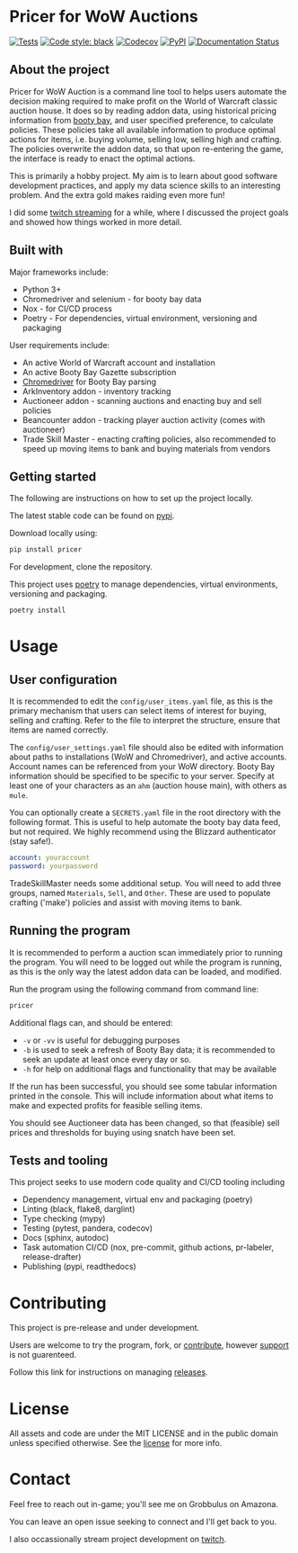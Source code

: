 # Pricer for WoW Auctions

[![Tests](https://github.com/bluemania/wow_auctions/workflows/Tests/badge.svg)](https://github.com/bluemania/wow_auctions/actions?workflow=Tests)
[![Code style: black](https://img.shields.io/badge/code%20style-black-000000.svg)](https://github.com/psf/black)
[![Codecov](https://codecov.io/gh/bluemania/wow_auctions/branch/master/graph/badge.svg)](https://codecov.io/gh/bluemania/wow_auctions)
[![PyPI](https://img.shields.io/pypi/v/pricer.svg)](https://pypi.org/project/pricer/)
[![Documentation Status](https://readthedocs.org/projects/pricer/badge/?version=latest)](https://pricer.readthedocs.io/en/latest/?badge=latest)

## About the project

Pricer for WoW Auction is a command line tool to helps users automate the decision making required to make profit on the World of Warcraft classic auction house.
It does so by reading addon data, using historical pricing information from [booty bay](bootybaygazette.com), and user specified preference, to calculate policies.
These policies take all available information to produce optimal actions for items, i.e. buying volume, selling low, selling high and crafting.
The policies overwrite the addon data, so that upon re-entering the game, the interface is ready to enact the optimal actions.

This is primarily a hobby project.
My aim is to learn about good software development practices, and apply my data science skills to an interesting problem.
And the extra gold makes raiding even more fun!

I did some [twitch streaming](https://www.twitch.tv/bluemania2) for a while, where I discussed the project goals and showed how things worked in more detail.

## Built with

Major frameworks include:

* Python 3+
* Chromedriver and selenium - for booty bay data
* Nox - for CI/CD process
* Poetry - For dependencies, virtual environment, versioning and packaging

User requirements include:

* An active World of Warcraft account and installation
* An active Booty Bay Gazette subscription
* [Chromedriver](https://chromedriver.chromium.org/downloads) for Booty Bay parsing
* ArkInventory addon - inventory tracking
* Auctioneer addon - scanning auctions and enacting buy and sell policies
* Beancounter addon - tracking player auction activity (comes with auctioneer)
* Trade Skill Master - enacting crafting policies, also recommended to speed up moving items to bank and buying materials from vendors

## Getting started

The following are instructions on how to set up the project locally.

The latest stable code can be found on [pypi](https://pypi.org/project/pricer/).

Download locally using:

```bash
pip install pricer
```

For development, clone the repository.

This project uses [poetry](https://python-poetry.org/) to manage dependencies, virtual environments, versioning and packaging.

```bash
poetry install
```

# Usage

## User configuration

It is recommended to edit the `config/user_items.yaml` file, as this is the primary mechanism that users can select items of interest for buying, selling and crafting.
Refer to the file to interpret the structure, ensure that items are named correctly.

The `config/user_settings.yaml` file should also be edited with information about paths to installations (WoW and Chromedriver), and active accounts.
Account names can be referenced from your WoW directory.
Booty Bay information should be specified to be specific to your server.
Specify at least one of your characters as an `ahm` (auction house main), with others as `mule`.

You can optionally create a `SECRETS.yaml` file in the root directory with the following format.
This is useful to help automate the booty bay data feed, but not required.
We highly recommend using the Blizzard authenticator (stay safe!).

```yaml
account: youraccount
password: yourpassword
```

TradeSkillMaster needs some additional setup. You will need to add three groups, named `Materials`, `Sell`, and `Other`. These are used to populate crafting ('make') policies and assist with moving items to bank.

## Running the program

It is recommended to perform a auction scan immediately prior to running the program.
You will need to be logged out while the program is running, as this is the only way the latest addon data can be loaded, and modified.

Run the program using the following command from command line:

```bash
pricer
```

Additional flags can, and should be entered:

* `-v` or `-vv` is useful for debugging purposes
* `-b` is used to seek a refresh of Booty Bay data; it is recommended to seek an update at least once every day or so.
* `-h` for help on additional flags and functionality that may be available

If the run has been successful, you should see some tabular information printed in the console.
This will include information about what items to make and expected profits for feasible selling items.

You should see Auctioneer data has been changed, so that (feasible) sell prices and thresholds for buying using snatch have been set.

## Tests and tooling

This project seeks to use modern code quality and CI/CD tooling including

* Dependency management, virtual env and packaging (poetry)
* Linting (black, flake8, darglint)
* Type checking (mypy)
* Testing (pytest, pandera, codecov)
* Docs (sphinx, autodoc)
* Task automation CI/CD (nox, pre-commit, github actions, pr-labeler, release-drafter)
* Publishing (pypi, readthedocs)

# Contributing

This project is pre-release and under development. 

Users are welcome to try the program, fork, or [contribute](CONTRIBUTING.md), however [support](SUPPORT.md) is not guarenteed.

Follow this link for instructions on managing [releases](RELEASE.md).

# License

All assets and code are under the MIT LICENSE and in the public domain unless specified otherwise.
See the [license](LICENSE) for more info.

# Contact

Feel free to reach out in-game; you'll see me on Grobbulus on Amazona. 

You can leave an open issue seeking to connect and I'll get back to you.

I also occassionally stream project development on [twitch](https://www.twitch.tv/bluemania2).
